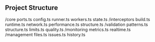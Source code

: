 ## Project Structure
/core
  ports.ts
  config.ts
  runner.ts
  workers.ts
  state.ts
/interceptors
  build.ts
  runtime.ts
  network.ts
  performance.ts
  structure.ts
/validation
  patterns.ts
  structure.ts
  limits.ts
  quality.ts
/monitoring
  metrics.ts
  realtime.ts
/management
  files.ts
  issues.ts
  history.ts
